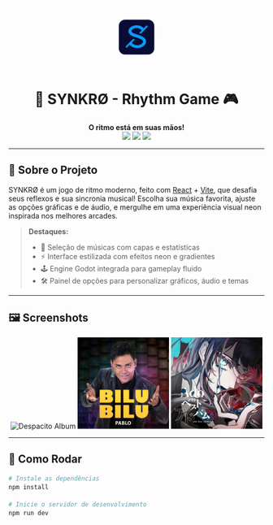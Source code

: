 <div align="center">
  <img src="public/synkro-logo.png" alt="SYNKRØ Logo" width="120"/>
  <h1>🎵 SYNKRØ - Rhythm Game 🎮</h1>
  <p>
    <b>O ritmo está em suas mãos!</b><br>
    <img src="https://img.shields.io/badge/React-19.1.1-blue?logo=react" />
    <img src="https://img.shields.io/badge/Vite-7.1.2-purple?logo=vite" />
    <img src="https://img.shields.io/badge/Godot-Engine-0b1020?logo=godot-engine" />
  </p>
</div>

---

## 📖 Sobre o Projeto

SYNKRØ é um jogo de ritmo moderno, feito com [React](https://react.dev/) + [Vite](https://vitejs.dev/), que desafia seus reflexos e sua sincronia musical! Escolha sua música favorita, ajuste as opções gráficas e de áudio, e mergulhe em uma experiência visual neon inspirada nos melhores arcades.

> **Destaques:**
> - 🎼 Seleção de músicas com capas e estatísticas
> - ⚡ Interface estilizada com efeitos neon e gradientes
> - 🕹️ Engine Godot integrada para gameplay fluido
> - 🛠️ Painel de opções para personalizar gráficos, áudio e temas

---

## 🖼️ Screenshots

<div align="center">
  <img src="public/images/Despacito-album.jpg" alt="Despacito Album" width="180"/>
  <img src="public/images/BiluBilu-album.jpg" alt="Bilu Bilu Album" width="180"/>
  <img src="public/images/CrimeAndPunishment-album.jpg" alt="Crime and Punishment Album" width="180"/>
</div>

---

## 🚀 Como Rodar

```sh
# Instale as dependências
npm install

# Inicie o servidor de desenvolvimento
npm run dev
